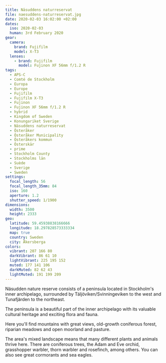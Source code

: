 ```yaml
---
title: Näsuddens naturreservat
file: naesuddens-naturreservat.jpg
date: 2020-02-03 16:02:00 +02:00
dates:
  iso: 2020-02-03
  human: 3rd February 2020
gear:
  camera:
    brand: Fujifilm
    model: X-T3
  lenses:
    - brand: Fujifilm
      model: Fujinon XF 56mm f/1.2 R
tags:
  - APS-C
  - Comté de Stockholm
  - Europa
  - Europe
  - Fujifilm
  - Fujifilm X-T3
  - Fujinon
  - Fujinon XF 56mm f/1.2 R
  - hybrid
  - Kingdom of Sweden
  - Konungariket Sverige
  - Näsuddens naturreservat
  - Österåker
  - Österåker Municipality
  - Österåkers kommun
  - Österskär
  - prime
  - Stockholm County
  - Stockholms län
  - Suède
  - Sverige
  - Sweden
settings:
  focal_length: 56
  focal_length_35mm: 84
  iso: 160
  aperture: 1.2
  shutter_speed: 1/1900
dimensions:
  width: 3500
  height: 2333
geo:
  latitude: 59.45938838166666
  longitude: 18.297828573333334
  map: true
  country: Sweden
  city: Åkersberga
colors:
  vibrant: 207 166 80
  darkVibrant: 86 61 10
  lightVibrant: 225 195 152
  muted: 177 141 106
  darkMuted: 82 62 43
  lightMuted: 191 199 209
---
```


Näsudden nature reserve consists of a peninsula located in Stockholm's inner archipelago, surrounded by Täljöviken/Svinningeviken to the west and Tunafjärden to the northeast.

The peninsula is a beautiful part of the inner archipelago with its valuable cultural heritage and exciting flora and fauna.

Here you'll find mountains with great views, old-growth coniferous forest, riparian meadows and open moorland and pasture.

The area's mixed landscape means that many different plants and animals thrive here. There are coniferous trees, the Adam and Eve orchid, grasshopper warbler, thorn warbler and rosefinch, among others. You can also see great cormorants and sea eagles.

